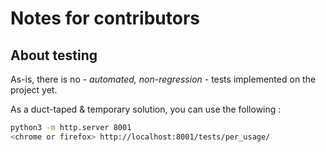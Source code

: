 # Notes for contributors

## About testing

As-is, there is no  - *automated, non-regression* - tests implemented on the project yet.

As a duct-taped & temporary solution, you can use the following :

```bash
python3 -m http.server 8001
<chrome or firefox> http://localhost:8001/tests/per_usage/
```

